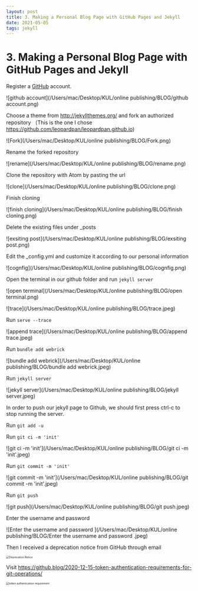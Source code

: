 ```yaml
---
layout: post
title: 3. Making a Personal Blog Page with GitHub Pages and Jekyll
date: 2021-05-05
tags: jekyll   
---
```


# 3. Making a Personal Blog Page with GitHub Pages and Jekyll

Register a  [GitHub](https://github.com/) account.

![github account](/Users/mac/Desktop/KUL/online publishing/BLOG/github account.png)



Choose a theme from http://jekyllthemes.org/ and fork an authorized repository （This is the one I chose https://github.com/leopardpan/leopardpan.github.io)

![Fork](/Users/mac/Desktop/KUL/online publishing/BLOG/Fork.png)



Rename the forked repository

![rename](/Users/mac/Desktop/KUL/online publishing/BLOG/rename.png)



Clone the repository with Atom by pasting the url

![clone](/Users/mac/Desktop/KUL/online publishing/BLOG/clone.png)



Finish cloning

![finish cloning](/Users/mac/Desktop/KUL/online publishing/BLOG/finish cloning.png)



Delete the existing files under _posts 

![exsiting post](/Users/mac/Desktop/KUL/online publishing/BLOG/exsiting post.png)



Edit the _config.yml and customize it according to our personal information  

![cognfig](/Users/mac/Desktop/KUL/online publishing/BLOG/cognfig.png)



Open the terminal in our github folder and run `jekyll server`  

 ![open terminal](/Users/mac/Desktop/KUL/online publishing/BLOG/open terminal.png)

![trace](/Users/mac/Desktop/KUL/online publishing/BLOG/trace.jpeg)



Run  `serve --trace` 

![append trace](/Users/mac/Desktop/KUL/online publishing/BLOG/append trace.jpeg)



Run  `bundle add webrick`

![bundle add webrick](/Users/mac/Desktop/KUL/online publishing/BLOG/bundle add webrick.jpeg)



Run  `jekyll server`  

![jekyll server](/Users/mac/Desktop/KUL/online publishing/BLOG/jekyll server.jpeg)



In order to push our jekyll page to Github, we should first press ctrl-c to stop running the server.

Run  `git add -u`

Run  `git ci -m 'init'`

![git ci -m 'init'](/Users/mac/Desktop/KUL/online publishing/BLOG/git ci -m 'init'.jpeg)

Run  `git commit -m 'init'`

![git commit -m 'init'](/Users/mac/Desktop/KUL/online publishing/BLOG/git commit -m 'init'.jpeg)



Run  `git push`

![git push](/Users/mac/Desktop/KUL/online publishing/BLOG/git push.jpeg)



Enter the username and password 

![Enter the username and password ](/Users/mac/Desktop/KUL/online publishing/BLOG/Enter the username and password .jpeg)



Then I received a deprecation notice from GitHub through email

<img src="/Users/mac/Desktop/KUL/online publishing/BLOG/Deprecation Notice.jpeg" alt="Deprecation Notice" style="zoom:50%;" />

Visit https://github.blog/2020-12-15-token-authentication-requirements-for-git-operations/

<img src="/Users/mac/Desktop/KUL/online publishing/BLOG/token authentication requirement.png" alt="token authentication requirement" style="zoom: 50%;" />

